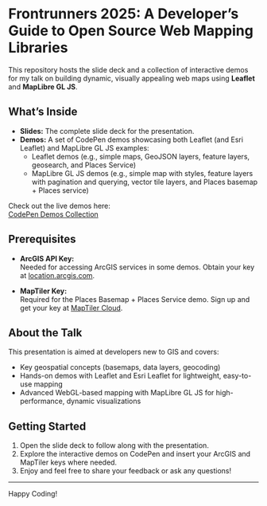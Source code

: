 # Frontrunners 2025: A Developer’s Guide to Open Source Web Mapping Libraries

This repository hosts the slide deck and a collection of interactive demos for my talk on building dynamic, visually appealing web maps using **Leaflet** and **MapLibre GL JS**.

## What’s Inside

- **Slides:** The complete slide deck for the presentation.
- **Demos:** A set of CodePen demos showcasing both Leaflet (and Esri Leaflet) and MapLibre GL JS examples:
  - Leaflet demos (e.g., simple maps, GeoJSON layers, feature layers, geosearch, and Places Service)
  - MapLibre GL JS demos (e.g., simple map with styles, feature layers with pagination and querying, vector tile layers, and Places basemap + Places service)
  
Check out the live demos here:  
[CodePen Demos Collection](https://codepen.io/collection/EPVyZx)

## Prerequisites

- **ArcGIS API Key:**  
  Needed for accessing ArcGIS services in some demos. Obtain your key at [location.arcgis.com](https://location.arcgis.com).

- **MapTiler Key:**  
  Required for the Places Basemap + Places Service demo. Sign up and get your key at [MapTiler Cloud](https://www.maptiler.com/cloud/).

## About the Talk

This presentation is aimed at developers new to GIS and covers:
- Key geospatial concepts (basemaps, data layers, geocoding)
- Hands-on demos with Leaflet and Esri Leaflet for lightweight, easy-to-use mapping
- Advanced WebGL-based mapping with MapLibre GL JS for high-performance, dynamic visualizations

## Getting Started

1. Open the slide deck to follow along with the presentation.
2. Explore the interactive demos on CodePen and insert your ArcGIS and MapTiler keys where needed.
3. Enjoy and feel free to share your feedback or ask any questions!

---

Happy Coding!
